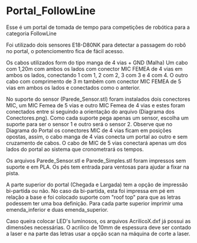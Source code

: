 # Portal_FollowLine
Esse é um portal de tomada de tempo para competições de robótica para a categoria FollowLine

Foi utilizado dois sensores E18-D80NK para detectar a passagem do robô no portal, o potenciomentro fica de fácil acesso.

Os cabos utilizados form do tipo manga de 4 vias + GND (Malha)
Um cabo com 1,20m com ambos os lados com conector MIC FEMEA de 4 vias em ambos os lados, conectando 1 com 1, 2 com 2, 3 com 3 e 4 com 4.
O outro cabo com comprimento de 3 m também com conector MIC FEMEA de 5 vias em ambos os lados e conectados como o anterior.

No suporte do sensor (Parede_Sensor.stl) foram instalados dois conectores MIC, um MIC Femea de 5 vias e outro MIC Femea de 4 vias e estes 
foram conectados entre si seguindo a orientação do arquivo (Diagrama dos Conectores.png).
Como cada suporte pega apenas um sensor, escolha um suporte para ser o sensor 1 e outro será o sensor 2. Observe que no Diagrama do Portal os conectores MIC de 4 vias ficam em posições opostas, 
assim, o cabo manga de 4 vias conecta um portal ao outro e sem cruzamento de cabos. O cabo de MIC de 5 vias conectará apenas um dos lados do portal ao sistema que cronometrará os tempos.

Os arquivos Parede_Sensor.stl e Parede_Simples.stl foram impressos sem suporte e em PLA. Os pés tem entrada para ventosas para ajudar a fixar na pista.

A parte superior do portal (Chegada e Largada) tem a opção de impressão bi-partida ou não. No caso da bi-partida, esta foi impressa em pé em relação a base e foi colocado suporte com "roof top" para que as
letras podessem ter uma boa definição. Para cada parte superior imprimir uma emenda_inferior e duas emenda_superior.

Caso queira colocar LED's luminosos, os arquivos AcrilicoX.dxf já possui as dimensões necessárias. O acrilico de 10mm de espessura deve ser contado a laser e na parte das letras usar a opção scan na máquina
de corte a laser.
